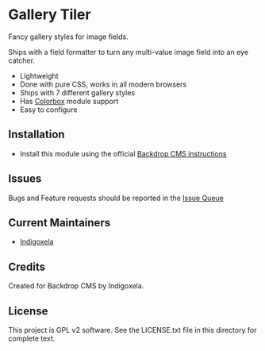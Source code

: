 # Gallery Tiler

Fancy gallery styles for image fields.

Ships with a field formatter to turn any multi-value image field into an eye
 catcher.

- Lightweight
- Done with pure CSS, works in all modern browsers
- Ships with 7 different gallery styles
- Has [Colorbox](https://backdropcms.org/project/colorbox) module support
- Easy to configure

## Installation

- Install this module using the official 
  [Backdrop CMS instructions](https://backdropcms.org/guide/modules)

## Issues

Bugs and Feature requests should be reported in the 
 [Issue Queue](https://github.com/backdrop-contrib/gallery_tiler/issues)

## Current Maintainers

- [Indigoxela](https://github.com/indigoxela)

## Credits

Created for Backdrop CMS by Indigoxela.

## License

This project is GPL v2 software. See the LICENSE.txt file in this directory for complete text.
